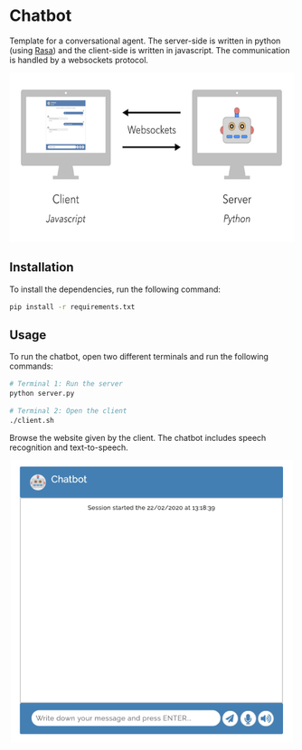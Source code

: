 # Chatbot
Template for a conversational agent. The server-side is written in python (using [Rasa](https://rasa.com/)) and the client-side is written in javascript. The communication is handled by a websockets protocol.

<p align="center">
    <img width="650" height="300" src="images/scheme.png">
</p>

## Installation

To install the dependencies, run the following command:

```bash
pip install -r requirements.txt
```

## Usage

To run the chatbot, open two different terminals and run the following commands:

```bash
# Terminal 1: Run the server
python server.py
```

```bash
# Terminal 2: Open the client
./client.sh
```

Browse the website given by the client. The chatbot includes speech recognition and text-to-speech.

<p align="center">
    <img width="500" height="500" src="images/chatbot.gif">
</p>

